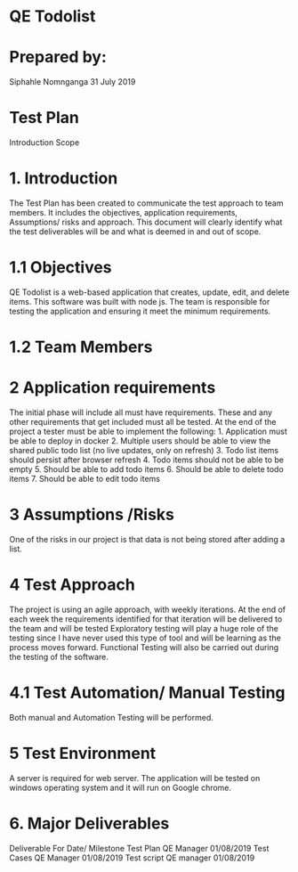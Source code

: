<h1>QE Todolist</h1>
<h1>Prepared by: </h1>
Siphahle Nomnganga
31 July 2019
<h1>Test Plan</h1>
Introduction
Scope
	<h1>1. Introduction </h1>
The Test Plan has been created to communicate the test approach to team members. It includes the objectives, application requirements, Assumptions/ risks and approach.  This document will clearly identify what the test deliverables will be and what is deemed in and out of scope.

<h1>1.1 Objectives</h1>
QE Todolist is a web-based application that creates, update, edit, and delete items. This software was built with node js. The team is responsible for testing the application and ensuring it meet the minimum requirements.

<h1>1.2 Team Members</h1>


 <h1>2 Application requirements</h1>
The initial phase will include all must have requirements. These and any other requirements that get included must all be tested. At the end of the project a tester must be able to implement the following:
1.	Application must be able to deploy in docker
2.	Multiple users should be able to view the shared public todo list (no live updates, only on refresh)
3.	Todo list items should persist after browser refresh
4.	Todo items should not be able to be empty
5.	Should be able to add todo items
6.	Should be able to delete todo items
7.	Should be able to edit todo items




<h1>3 Assumptions /Risks</h1>
One of the risks in our project is that data is not being stored after adding a list.

 <h1>4 Test Approach </h1>
The project is using an agile approach, with weekly iterations. At the end of each week the requirements identified for that iteration will be delivered to the team and will be tested
Exploratory testing will play a huge role of the testing since I have never used this type of tool and will be learning as the process moves forward. Functional Testing will also be carried out during the testing of the software.
 <h1>4.1 Test Automation/ Manual Testing </h1>
Both manual and Automation Testing will be performed.
<h1>5 Test Environment  </h1>
A server is required for web server. The application will be tested on windows operating system and it will run on Google chrome.
 <h1> 6. Major Deliverables</h1>
Deliverable	For	Date/ Milestone
Test Plan	QE Manager	01/08/2019
Test Cases	QE Manager	01/08/2019
Test script	QE manager	01/08/2019
